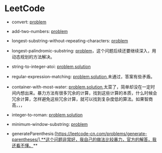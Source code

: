 # LeetCode

* convert: [problem](https://leetcode-cn.com/problems/zigzag-conversion/)

* add-two-numbers: [problem](https://leetcode-cn.com/problems/add-two-numbers/)

* longest-substring-without-repeating-characters: [problem](https://leetcode-cn.com/problems/longest-substring-without-repeating-characters/)

* longest-palindromic-substring: [problem](https://leetcode-cn.com/problems/longest-palindromic-substring/)，这个问题后续还要继续深入，用动态规划的方法解决。

* string-to-integer-atoi: [problem](https://leetcode-cn.com/problems/string-to-integer-atoi/comments/),[solution](https://github.com/kleinzcy/ML-learning/blob/master/LeetCode/atoi.py)


* regular-expression-matching: [problem](https://leetcode-cn.com/problems/regular-expression-matching/submissions/),[solution](https://github.com/kleinzcy/ML-learning/blob/master/LeetCode/isMatch.py),未通过，答案有些矛盾。

* container-with-most-water: [problem](https://leetcode-cn.com/problems/container-with-most-water/),[solution](https://github.com/kleinzcy/ML-learning/blob/master/LeetCode/maxArea.py),太菜了，简单却没在一定时间内想出来。暴力方法有很多冗余的计算，找到这些计算的本质，什么时候会冗余计算，怎样避免这些冗余计算，就可以找到复杂度低的算法。如果智商高，，，

* integer-to-roman: [problem](https://leetcode-cn.com/problems/integer-to-roman/),[solution](https://github.com/kleinzcy/ML-learning/blob/master/LeetCode/intToRoman.py)

* minimum-window-substring: [problem](https://leetcode-cn.com/problems/minimum-window-substring)

* generateParenthesis:[https://leetcode-cn.com/problems/generate-parentheses/],**这个问题非常好，我自己的做法比较暴力，官方的解答，我还看不懂。**
